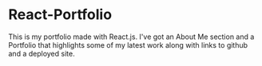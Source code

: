 # React-Portfolio
This is my portfolio made with React.js. I've got an About Me section and a Portfolio that highlights some of my latest work along with links to github and a deployed site.  
